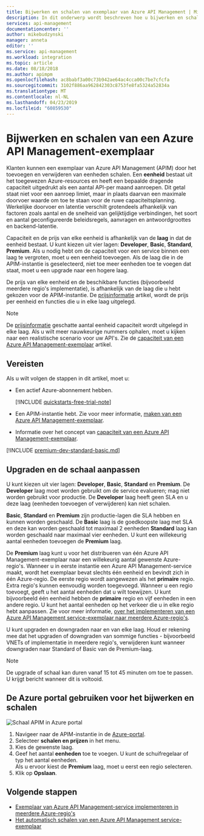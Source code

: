 ```yaml
---
title: Bijwerken en schalen van exemplaar van Azure API Management | Microsoft Docs
description: In dit onderwerp wordt beschreven hoe u bijwerken en schalen van een Azure API Management-exemplaar.
services: api-management
documentationcenter: ''
author: mikebudzynski
manager: anneta
editor: ''
ms.service: api-management
ms.workload: integration
ms.topic: article
ms.date: 08/18/2018
ms.author: apimpm
ms.openlocfilehash: ac8babf3a00c73b942ae64ac4cca00c7be7cfcfa
ms.sourcegitcommit: 3102f886aa962842303c8753fe8fa5324a52834a
ms.translationtype: MT
ms.contentlocale: nl-NL
ms.lasthandoff: 04/23/2019
ms.locfileid: "60859530"
---
```

# <a name="upgrade-and-scale-an-azure-api-management-instance"></a>Bijwerken en schalen van een Azure API Management-exemplaar  

Klanten kunnen een exemplaar van Azure API Management (APIM) door het toevoegen en verwijderen van eenheden schalen. Een **eenheid** bestaat uit het toegewezen Azure-resources en heeft een bepaalde dragende capaciteit uitgedrukt als een aantal API-per maand aanroepen. Dit getal staat niet voor een aanroep limiet, maar in plaats daarvan een maximale doorvoer waarde om toe te staan voor de ruwe capaciteitsplanning. Werkelijke doorvoer en latentie verschilt grotendeels afhankelijk van factoren zoals aantal en de snelheid van gelijktijdige verbindingen, het soort en aantal geconfigureerde beleidsregels, aanvragen en antwoordgroottes en backend-latentie.

Capaciteit en de prijs van elke eenheid is afhankelijk van de **laag** in dat de eenheid bestaat. U kunt kiezen uit vier lagen: **Developer**, **Basic**, **Standard**, **Premium**. Als u nodig hebt om de capaciteit voor een service binnen een laag te vergroten, moet u een eenheid toevoegen. Als de laag die in de APIM-instantie is geselecteerd, niet toe meer eenheden toe te voegen dat staat, moet u een upgrade naar een hogere laag.

De prijs van elke eenheid en de beschikbare functies (bijvoorbeeld meerdere regio's implementatie), is afhankelijk van de laag die u hebt gekozen voor de APIM-instantie. De [prijsinformatie](https://azure.microsoft.com/pricing/details/api-management/?ref=microsoft.com&utm_source=microsoft.com&utm_medium=docs&utm_campaign=visualstudio) artikel, wordt de prijs per eenheid en functies die u in elke laag uitgelegd. 

>[!NOTE]
>De [prijsinformatie](https://azure.microsoft.com/pricing/details/api-management/?ref=microsoft.com&utm_source=microsoft.com&utm_medium=docs&utm_campaign=visualstudio) geschatte aantal eenheid capaciteit wordt uitgelegd in elke laag. Als u wilt meer nauwkeurige nummers ophalen, moet u kijken naar een realistische scenario voor uw API's. Zie de [capaciteit van een Azure API Management-exemplaar](api-management-capacity.md) artikel.

## <a name="prerequisites"></a>Vereisten

Als u wilt volgen de stappen in dit artikel, moet u:

+ Een actief Azure-abonnement hebben.

    [!INCLUDE [quickstarts-free-trial-note](../../includes/quickstarts-free-trial-note.md)]

+ Een APIM-instantie hebt. Zie voor meer informatie, [maken van een Azure API Management-exemplaar](get-started-create-service-instance.md).

+ Informatie over het concept van [capaciteit van een Azure API Management-exemplaar](api-management-capacity.md).

[!INCLUDE [premium-dev-standard-basic.md](../../includes/api-management-availability-premium-dev-standard-basic.md)]

## <a name="upgrade-and-scale"></a>Upgraden en de schaal aanpassen  

U kunt kiezen uit vier lagen: **Developer**, **Basic**, **Standard** en **Premium**. De **Developer** laag moet worden gebruikt om de service evalueren; mag niet worden gebruikt voor productie. De **Developer** laag heeft geen SLA en u deze laag (eenheden toevoegen of verwijderen) kan niet schalen. 

**Basic**, **Standard** en **Premium** zijn productie-lagen die SLA hebben en kunnen worden geschaald. De **Basic** laag is de goedkoopste laag met SLA en deze kan worden geschaald tot maximaal 2 eenheden **Standard** laag kan worden geschaald naar maximaal vier eenheden. U kunt een willekeurig aantal eenheden toevoegen de **Premium** laag.

De **Premium** laag kunt u voor het distribueren van één Azure API Management-exemplaar naar een willekeurig aantal gewenste Azure-regio's. Wanneer u in eerste instantie een Azure API Management-service maakt, wordt het exemplaar bevat slechts één eenheid en bevindt zich in één Azure-regio. De eerste regio wordt aangewezen als het **primaire** regio. Extra regio's kunnen eenvoudig worden toegevoegd. Wanneer u een regio toevoegt, geeft u het aantal eenheden dat u wilt toewijzen. U kunt bijvoorbeeld één eenheid hebben de **primaire** regio en vijf eenheden in een andere regio. U kunt het aantal eenheden op het verkeer die u in elke regio hebt aanpassen. Zie voor meer informatie, [over het implementeren van een Azure API Management service-exemplaar naar meerdere Azure-regio's](api-management-howto-deploy-multi-region.md).

U kunt upgraden en downgraden naar en van elke laag. Houd er rekening mee dat het upgraden of downgraden van sommige functies - bijvoorbeeld VNETs of implementatie in meerdere regio's, verwijderen kunt wanneer downgraden naar Standard of Basic van de Premium-laag.

>[!NOTE]
>De upgrade of schaal kan duren vanaf 15 tot 45 minuten om toe te passen. U krijgt bericht wanneer dit is voltooid.

## <a name="use-the-azure-portal-to-upgrade-and-scale"></a>De Azure portal gebruiken voor het bijwerken en schalen

![Schaal APIM in Azure portal](./media/upgrade-and-scale/portal-scale.png)

1. Navigeer naar de APIM-instantie in de [Azure-portal](https://portal.azure.com/).
2. Selecteer **schalen en prijzen** in het menu.
3. Kies de gewenste laag.
4. Geef het aantal **eenheden** toe te voegen. U kunt de schuifregelaar of typ het aantal eenheden.  
    Als u ervoor kiest de **Premium** laag, moet u eerst een regio selecteren.
5. Klik op **Opslaan**.

## <a name="next-steps"></a>Volgende stappen

- [Exemplaar van Azure API Management-service implementeren in meerdere Azure-regio's](api-management-howto-deploy-multi-region.md)
- [Het automatisch schalen van een Azure API Management service-exemplaar](api-management-howto-autoscale.md)
